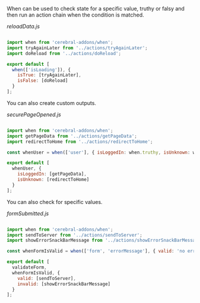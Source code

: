 When can be used to check state for a specific value, truthy or falsy and then run an action chain when the condition is matched.

*reloadData.js*
```javascript

import when from 'cerebral-addons/when';
import tryAgainLater from '../actions/tryAgainLater';
import doReload from '../actions/doReload';

export default [
  when(['isLoading']), {
    isTrue: [tryAgainLater],
    isFalse: [doReload]
  }
];
```

You can also create custom outputs.

*securePageOpened.js*
```javascript

import when from 'cerebral-addons/when';
import getPageData from '../actions/getPageData';
import redirectToHome from '../actions/redirectToHome';

const whenUser = when(['user'], { isLoggedIn: when.truthy, isUnknown: when.otherwise });

export default [
  whenUser, {
    isLoggedIn: [getPageData],
    isUnknown: [redirectToHome]
  }
];
```

You can also check for specific values.

*formSubmitted.js*
```javascript

import when from 'cerebral-addons/when';
import sendToServer from '../actions/sendToServer';
import showErrorSnackBarMessage from '../actions/showErrorSnackBarMessage';

const whenFormIsValid = when(['form', 'errorMessage'], { valid: 'no errors found', invalid: when.otherwise });

export default [
  validateForm,
  whenFormIsValid, {
    valid: [sendToServer],
    invalid: [showErrorSnackBarMessage]
  }
];
```
